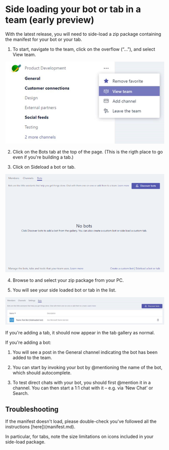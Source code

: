 # Side loading your bot or tab in a team (early preview)

With the latest release, you will need to side-load a zip package containing the manifest for your bot or your tab.

1.	To start, navigate to the team, click on the overflow (“…”), and select View team.

!["View team"](../images/viewteam.jpg)

2.	Click on the Bots tab at the top of the page.  (This is the rigth place to go even if you're building a tab.)

3.	Click on Sideload a bot or tab.

!["Sideload entry point"](../images/sideloadentrypoint.png)

4.	Browse to and select your zip package from your PC.

5.	You will see your side loaded bot or tab in the list.

!["Example of bot in list of side-loaded bots"](../images/botinlist.jpg)

If you're adding a tab, it should now appear in the tab gallery as normal.

If you're adding a bot:
 
1.	You will see a post in the General channel indicating the bot has been added to the team.

2.	You can start by invoking your bot by @mentioning the name of the bot, which should autocomplete.

3.  To test direct chats with your bot, you should first @mention it in a channel.  You can then start a 1:1 chat with it – e.g. via ‘New Chat’ or Search. 

## Troubleshooting

If the manifest doesn't load, please double-check you've followed all the instructions [here])(manifest.md).

In particular, for tabs, note the size limitations on icons included in your side-load package.

